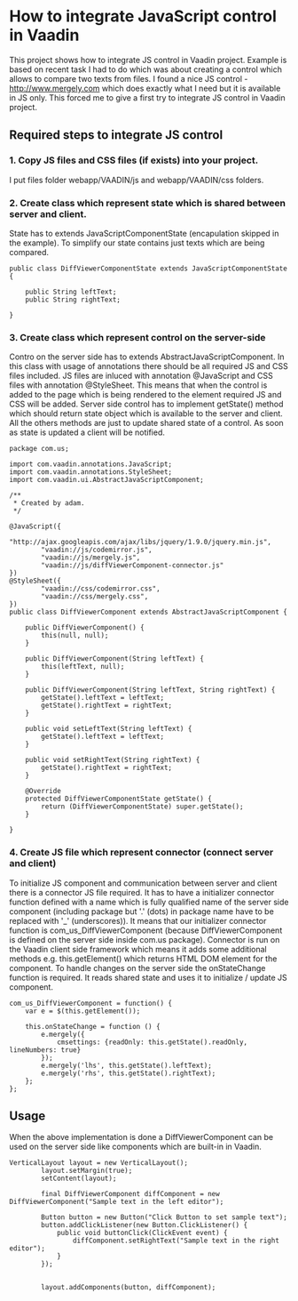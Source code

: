 # How to integrate JavaScript control in Vaadin

This project shows how to integrate JS control in Vaadin project. Example is based on recent task I had to do which was about creating a control which allows to compare two texts from files. I found a nice JS control -  http://www.mergely.com which does exactly what I need but it is available in JS only.
This forced me to give a first try to integrate JS control in Vaadin project.

## Required steps to integrate JS control

### 1. Copy JS files and CSS files (if exists) into your project. 

I put files folder webapp/VAADIN/js and webapp/VAADIN/css folders.

### 2. Create class which represent state which is shared between server and client.

State has to extends JavaScriptComponentState (encapulation skipped in the example). To simplify our state contains just texts which are being compared.

```
public class DiffViewerComponentState extends JavaScriptComponentState {

    public String leftText;
    public String rightText;

}
```

### 3. Create class which represent control on the server-side

Contro on the server side has to extends AbstractJavaScriptComponent. In this class with usage of annotations there should be all required JS and CSS files included. JS files are inluced with annotation @JavaScript and CSS files with annotation @StyleSheet. This means that when the control is added to the page which is being rendered to the <head></head> element required JS and CSS will be added. Server side control has to implement getState() method which should return state object which is available to the server and client. All the others methods are just to update shared state of a control. As soon as state is updated a client will be notified.

```
package com.us;

import com.vaadin.annotations.JavaScript;
import com.vaadin.annotations.StyleSheet;
import com.vaadin.ui.AbstractJavaScriptComponent;

/**
 * Created by adam.
 */

@JavaScript({
        "http://ajax.googleapis.com/ajax/libs/jquery/1.9.0/jquery.min.js",
        "vaadin://js/codemirror.js",
        "vaadin://js/mergely.js",
        "vaadin://js/diffViewerComponent-connector.js"
})
@StyleSheet({
        "vaadin://css/codemirror.css",
        "vaadin://css/mergely.css",
})
public class DiffViewerComponent extends AbstractJavaScriptComponent {

    public DiffViewerComponent() {
        this(null, null);
    }

    public DiffViewerComponent(String leftText) {
        this(leftText, null);
    }

    public DiffViewerComponent(String leftText, String rightText) {
        getState().leftText = leftText;
        getState().rightText = rightText;
    }

    public void setLeftText(String leftText) {
        getState().leftText = leftText;
    }

    public void setRightText(String rightText) {
        getState().rightText = rightText;
    }

    @Override
    protected DiffViewerComponentState getState() {
        return (DiffViewerComponentState) super.getState();
    }

}
```

### 4. Create JS file which represent connector (connect server and client)

To initialize JS component and communication between server and client there is a connector JS file required. It has to have a initializer connector function defined with a name which is fully qualified name of the server side component (including package but '.' (dots) in package name have to be replaced with '_' (underscores)). It means that our initializer connector function is com_us_DiffViewerComponent (because DiffViewerComponent is defined on the server side inside com.us package). Connector is run on the Vaadin client side framework which means it adds some additional methods e.g. this.getElement() which returns HTML DOM element for the component. To handle changes on the server side the onStateChange function is required. It reads shared state and uses it to initialize / update JS component. 


```
com_us_DiffViewerComponent = function() {
    var e = $(this.getElement());

    this.onStateChange = function () {
        e.mergely({
            cmsettings: {readOnly: this.getState().readOnly, lineNumbers: true}
        });
        e.mergely('lhs', this.getState().leftText);
        e.mergely('rhs', this.getState().rightText);
    };
};
```

## Usage

When the above implementation is done a DiffViewerComponent can be used on the server side like components which are built-in in Vaadin.

```
VerticalLayout layout = new VerticalLayout();
        layout.setMargin(true);
        setContent(layout);

        final DiffViewerComponent diffComponent = new DiffViewerComponent("Sample text in the left editor");

        Button button = new Button("Click Button to set sample text");
        button.addClickListener(new Button.ClickListener() {
            public void buttonClick(ClickEvent event) {
                diffComponent.setRightText("Sample text in the right editor");
            }
        });


        layout.addComponents(button, diffComponent);
```